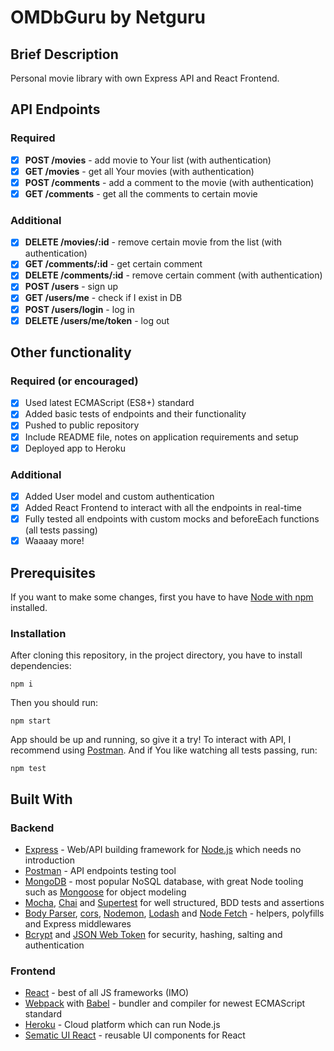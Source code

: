 # OMDbGuru by Netguru

## Brief Description

Personal movie library with own Express API and React Frontend.

## API Endpoints

### Required

- [x] **POST /movies** - add movie to Your list (with authentication)
- [x] **GET /movies** - get all Your movies (with authentication)
- [x] **POST /comments** - add a comment to the movie (with authentication)
- [x] **GET /comments** - get all the comments to certain movie

### Additional

- [x] **DELETE /movies/:id** - remove certain movie from the list (with authentication)
- [x] **GET /comments/:id** - get certain comment
- [x] **DELETE /comments/:id** - remove certain comment (with authentication)
- [x] **POST /users** - sign up
- [x] **GET /users/me** - check if I exist in DB
- [x] **POST /users/login** - log in
- [x] **DELETE /users/me/token** - log out

## Other functionality

### Required (or encouraged)

- [x] Used latest ECMAScript (ES8+) standard
- [x] Added basic tests of endpoints and their functionality
- [x] Pushed to public repository
- [x] Include README file, notes on application requirements and setup
- [x] Deployed app to Heroku

### Additional

- [x] Added User model and custom authentication
- [x] Added React Frontend to interact with all the endpoints in real-time
- [x] Fully tested all endpoints with custom mocks and beforeEach functions (all tests passing)
- [x] Waaaay more!

## Prerequisites

If you want to make some changes, first you have to have [Node with npm](https://nodejs.org/en/) installed.

### Installation

After cloning this repository, in the project directory, you have to install dependencies:

```
npm i
```

Then you should run:

```
npm start
```

App should be up and running, so give it a try!
To interact with API, I recommend using [Postman](https://www.getpostman.com/).
And if You like watching all tests passing, run:

```
npm test
```

## Built With

### Backend

- [Express](https://expressjs.com/) - Web/API building framework for [Node.js](https://nodejs.org/en/) which needs no introduction
- [Postman](https://www.getpostman.com/) - API endpoints testing tool
- [MongoDB](https://www.mongodb.com/) - most popular NoSQL database, with great Node tooling such as [Mongoose](https://mongoosejs.com/) for object modeling
- [Mocha](https://mochajs.org/), [Chai](http://www.chaijs.com/) and [Supertest](https://github.com/visionmedia/supertest) for well structured, BDD tests and assertions
- [Body Parser](https://github.com/expressjs/body-parser#readme), [cors](https://github.com/expressjs/cors), [Nodemon](https://nodemon.io/), [Lodash](https://lodash.com/) and [Node Fetch](https://www.npmjs.com/package/node-fetch) - helpers, polyfills and Express middlewares
- [Bcrypt](https://github.com/kelektiv/node.bcrypt.js) and [JSON Web Token](https://github.com/auth0/node-jsonwebtoken) for security, hashing, salting and authentication

### Frontend

- [React](https://reactjs.org/) - best of all JS frameworks (IMO)
- [Webpack](https://webpack.js.org/) with [Babel](https://babeljs.io/) - bundler and compiler for newest ECMAScript standard
- [Heroku](https://www.heroku.com/) - Cloud platform which can run Node.js
- [Sematic UI React](http://react.semantic-ui.com/) - reusable UI components for React
